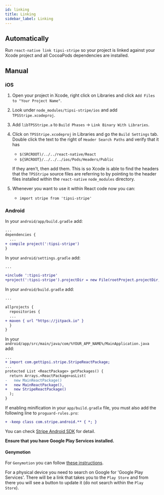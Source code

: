 ```yaml
---
id: linking
title: Linking
sidebar_label: Linking
---
```


## Automatically

Run `react-native link tipsi-stripe` so your project is linked against your Xcode project and all CocoaPods dependencies are installed.

## Manual

### iOS

1. Open your project in Xcode, right click on Libraries and click `Add Files to "Your Project Name"`.
2. Look under `node_modules/tipsi-stripe/ios` and add `TPSStripe.xcodeproj`.
3. Add `libTPSStripe.a` to `Build Phases` → `Link Binary With Libraries`.
4. Click on `TPSStripe.xcodeproj` in Libraries and go the `Build Settings` tab.  
   Double click the text to the right of `Header Search Paths` and verify that it has
   * `$(SRCROOT)/../../react-native/React`
   * `${SRCROOT}/../../../ios/Pods/Headers/Public`

   If they aren't, then add them. This is so Xcode is able to find the headers that the `TPSStripe` source files are referring to by pointing to the header files installed within the `react-native` `node_modules` directory.
5. Whenever you want to use it within React code now you can:
   * `import stripe from 'tipsi-stripe'`

### Android

In your `android/app/build.gradle` add:

```diff
...
dependencies {
  ...
+ compile project(':tipsi-stripe')
}
```

In your `android/settings.gradle` add:

```diff
...

+include ':tipsi-stripe'
+project(':tipsi-stripe').projectDir = new File(rootProject.projectDir, '../node_modules/tipsi-stripe/android')
```

In your `android/build.gradle` add:

```diff
...

allprojects {
  repositories {
  ...
+ maven { url "https://jitpack.io" }
  }
}
```

In your `android/app/src/main/java/com/%YOUR_APP_NAME%/MainApplication.java` add:

```diff
...
+ import com.gettipsi.stripe.StripeReactPackage;
...
protected List <ReactPackage> getPackages() {
  return Arrays.<ReactPackage>asList(
-   new MainReactPackage()
+   new MainReactPackage(),
+   new StripeReactPackage()
  );
}
```

If enabling minification in your `app/build.gradle` file, you must also add the following line to `proguard-rules.pro`:
```diff
+ -keep class com.stripe.android.** { *; }
```
You can check [Stripe Android SDK](https://github.com/stripe/stripe-android#installation) for detail.

**Ensure that you have Google Play Services installed.**

#### Genymotion

For `Genymotion` you can follow [these instructions](http://stackoverflow.com/questions/20121883/how-to-install-google-play-services-in-a-genymotion-vm-with-no-drag-and-drop-su/20137324#20137324).

For a physical device you need to search on Google for 'Google Play Services'. There will be a link that takes you to the `Play Store` and from there you will see a button to update it \(do not search within the `Play Store`\).
